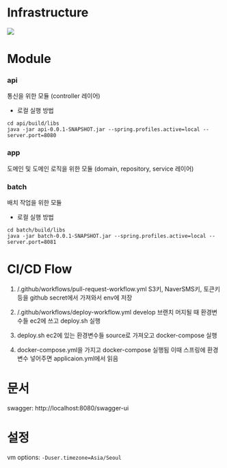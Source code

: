 # Infrastructure

<img src="https://github.com/user-attachments/assets/d0ad4c6c-e902-4670-86f0-d5b1b9a3dbce"/>

# Module

### api

통신을 위한 모듈 (controller 레이어)

- 로컬 실행 방법

```shell
cd api/build/libs
java -jar api-0.0.1-SNAPSHOT.jar --spring.profiles.active=local --server.port=8080 
```

### app

도메인 및 도메인 로직을 위한 모듈 (domain, repository, service 레이어)

### batch

배치 작업을 위한 모듈

- 로컬 실행 방법

```shell
cd batch/build/libs
java -jar batch-0.0.1-SNAPSHOT.jar --spring.profiles.active=local --server.port=8081
```

# CI/CD Flow

1. /.github/workflows/pull-request-workflow.yml
   S3키, NaverSMS키, 토큰키 등을 github secret에서 가져와서 env에 저장

2. /.github/workflows/deploy-workflow.yml
   develop 브랜치 머지될 때 환경변수들 ec2에 쓰고 deploy.sh 실행

3. deploy.sh
   ec2에 있는 환경변수들 source로 가져오고 docker-compose 실행

4. docker-compose.yml을 가지고 docker-compose 실행됨
   이때 스프링에 환경변수 넣어주면 applicaion.yml에서 읽음

# 문서

swagger: http://localhost:8080/swagger-ui

# 설정

vm options: `-Duser.timezone=Asia/Seoul`
